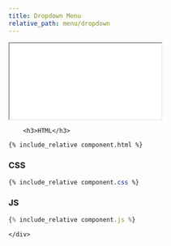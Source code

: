 ```yaml
---
title: Dropdown Menu
relative_path: menu/dropdown
---
```


<div class="docs-section">
	<div class="component">
		<iframe src="{{ site.baseurl}}/component/menu/dropdown/example.html"></iframe>

		<h3>HTML</h3>

```html
{% include_relative component.html %}
```
<h3>CSS</h3>

```css
{% include_relative component.css %}
```

<h3>JS</h3>

```javascript
{% include_relative component.js %}
```
	</div>
</div>

